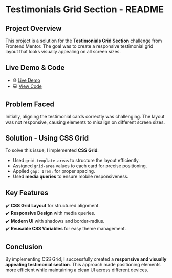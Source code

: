 # Testimonials Grid Section - README

## Project Overview
This project is a solution for the **Testimonials Grid Section** challenge from Frontend Mentor. The goal was to create a responsive testimonial grid layout that looks visually appealing on all screen sizes.

## Live Demo & Code
- 🌐 [Live Demo](https://asia272.github.io/Frontend-Mentor/junior/testimonials-grid-section-main/)
- 💻 [View Code](https://github.com/asia272/Frontend-Mentor/tree/main/junior/testimonials-grid-section-main)

## Problem Faced
Initially, aligning the testimonial cards correctly was challenging. The layout was not responsive, causing elements to misalign on different screen sizes.

## Solution - Using CSS Grid
To solve this issue, I implemented **CSS Grid**:
- Used `grid-template-areas` to structure the layout efficiently.
- Assigned `grid-area` values to each card for precise positioning.
- Applied `gap: 1rem;` for proper spacing.
- Used **media queries** to ensure mobile responsiveness.



## Key Features
✔️ **CSS Grid Layout** for structured alignment.  
✔️ **Responsive Design** with media queries.  
✔️ **Modern UI** with shadows and border-radius.  
✔️ **Reusable CSS Variables** for easy theme management.  

## Conclusion
By implementing CSS Grid, I successfully created a **responsive and visually appealing testimonial section**. This approach made positioning elements more efficient while maintaining a clean UI across different devices.

